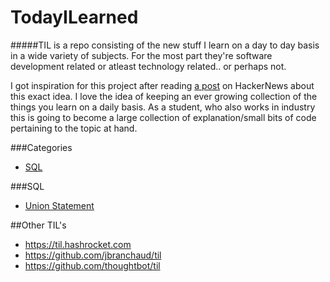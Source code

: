 TodayILearned
=============
#####TIL is a repo consisting of the new stuff I learn on a day to day basis in a wide variety of subjects. For the most part they're software development related or atleast technology related.. or perhaps not. 

I got inspiration for this project after reading [a post](https://news.ycombinator.com/item?id=11068902) on HackerNews about this exact idea. I love the idea of keeping an ever growing collection of the things you learn on a daily basis. As a student, who also works in industry this is going to become a large collection of explanation/small bits of code pertaining to the topic at hand. 

###Categories
* [SQL](#sql)


###SQL
* [Union Statement](SQL/unionStatement.md)

##Other TIL's
- https://til.hashrocket.com
- https://github.com/jbranchaud/til
- https://github.com/thoughtbot/til
